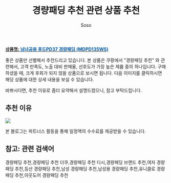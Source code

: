 ﻿---
layout: post
title:  "경량패딩 추천 관련 상품 추천"
author: Soso
categories: [ 디저털/가전 ]
tags: [경량패딩 추천,경량패딩 추천 더쿠,경량패딩 추천 디시,경량패딩 브랜드 추천,여자 경량패딩 추천,등산 경량패딩 추천,남성 경량패딩 추천,남성용 경량패딩 추천,유니클로 경량패딩 추천,아웃도어 경량패딩 추천]
image: https://ads-partners.coupang.com/image1/0KGxeG394xBfzzHS0HCJP4E-xDDrYLXaB0rfW980P2RGc8PR2p67sbwBrQr7aYnGdDE8PVekCJ1_cMIBKqKwLf_bDHM3l3Dm0DP3dqVtlxNp3asy_a8qINe_0iojqXmU93UHI1WX8x-ml3S-WGLk_lIzY1TTUeyCP8E8i7heCGpG73LNJKvD4n7AvOJMAdRKKhYRNOOT9WeU9LlSrzVJzB7QxiuSggingCSc-r2CSuCbPnpbhMUXWMwsfLiCYpv4x0Q0c4tyo62qmrMWvFHeRn3HzvAo7PY5mSoexySQPmQ= 
description: "쿠팡에서 경량패딩 추천 관련 상품으로 가장 고객 선호도가 높은 제품 중 하나입니다."
---

<a href="https://link.coupang.com/re/AFFSDP?lptag=AF5673682&pageKey=7149755753&itemId=17972685455&vendorItemId=85263186161&traceid=V0-153-5471be75f0c23d7b&requestid=20231116175000797149961248&token=31850C%7CMIXED"><b>상품명: <font color='#01579B'>남녀공용 후드PD37 경량패딩 (MDPD135WS)</font></b></a>

좋은 상품만 선별해서 추천드리고 있습니다.
본 상품은 쿠팡에서 "경량패딩 추천" 와 관련해서, 고객 만족도, 노출 대비 판매율, 선호도가 가장 높은 제품 중의 하나입니다.
구매하셨을 때, 크게 후회가 되지 않을 상품으로 보시면 됩니다. 
다음 이미지를 클릭하시면 해당 상품에 대한 상세 내용을 보실 수 있습니다.

바쁘시다면, 추천 이유로 좀더 요약해서 설명드렸으니, 참고 부탁드립니다.

## 추천 이유 

<a href="https://link.coupang.com/re/AFFSDP?lptag=AF5673682&pageKey=7149755753&itemId=17972685455&vendorItemId=85263186161&traceid=V0-153-5471be75f0c23d7b&requestid=20231116175000797149961248&token=31850C%7CMIXED"><img src="https://thumbnail7.coupangcdn.com/thumbnails/remote/q89/image/vendor_inventory/df79/2211abb385fd6fe96ee1d93ab0c1e66fa0dfdab1ef166751c0a8a7efc97f.jpg"></a> 

본 블로그는 파트너스 활동을 통해 일정액의 수수료를 제공받을 수 있습니다.

## 참고: 관련 검색어    
경량패딩 추천,경량패딩 추천 더쿠,경량패딩 추천 디시,경량패딩 브랜드 추천,여자 경량패딩 추천,등산 경량패딩 추천,남성 경량패딩 추천,남성용 경량패딩 추천,유니클로 경량패딩 추천,아웃도어 경량패딩 추천